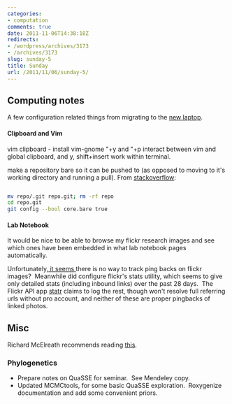 ```yaml
---
categories:
- computation
comments: true
date: 2011-11-06T14:38:18Z
redirects:
- /wordpress/archives/3173
- /archives/3173
slug: sunday-5
title: Sunday
url: /2011/11/06/sunday-5/
---
```


## Computing notes


A few configuration related things from migrating to the [new laptop](http://zareason.com/shop/Strata-Pro-13.html).


#### Clipboard and Vim


vim clipboard - install vim-gnome
"+y and "+p interact between vim and global clipboard, and y, shift+insert work within terminal.

make a repository bare so it can be pushed to (as opposed to moving to it's working directory and running a pull). From [stackoverflow](http://stackoverflow.com/questions/2199897/git-convert-normal-to-bare-repository):


```bash

mv repo/.git repo.git; rm -rf repo
cd repo.git
git config --bool core.bare true

```



#### Lab Notebook


It would be nice to be able to browse my flickr research images and see which ones have been embedded in what lab notebook pages automatically.

Unfortunately,[ it seems ](webmasters.stackexchange.com/users/11279/cboettig)there is no way to track ping backs on flickr images?  Meanwhile did configure flickr's stats utility, which seems to give only detailed stats (including inbound links) over the past 28 days.  The Flickr API app [statr](http://statsr.net/user/) claims to log the rest, though won't resolve full referring urls without pro account, and neither of these are proper pingbacks of linked photos.


## Misc


Richard McElreath recommends reading [this](http://www.amazon.com/gp/product/052139838X/ref=kinw_rke_tl_1).




### Phylogenetics


* Prepare notes on QuaSSE for seminar.  See Mendeley copy.
* Updated MCMCtools, for some basic QuaSSE exploration.  Roxygenize documentation and add some convenient priors.



